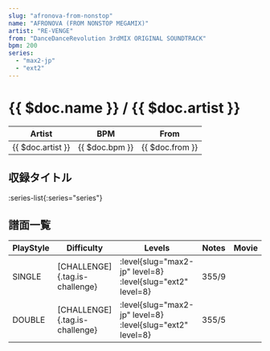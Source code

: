 ```yaml
---
slug: "afronova-from-nonstop"
name: "AFRONOVA (FROM NONSTOP MEGAMIX)"
artist: "RE-VENGE"
from: "DanceDanceRevolution 3rdMIX ORIGINAL SOUNDTRACK"
bpm: 200
series:
  - "max2-jp"
  - "ext2"
---
```


# {{ $doc.name }} / {{ $doc.artist }}

|Artist|BPM|From|
|------|---|----|
|{{ $doc.artist }}|{{ $doc.bpm }}|{{ $doc.from }}|

## 収録タイトル

:series-list{:series="series"}

## 譜面一覧

|PlayStyle|Difficulty|Levels|Notes|Movie|
|---------|----------|------|-----|-----|
|SINGLE|[CHALLENGE]{.tag.is-challenge}|<div class="field is-grouped is-grouped-multiline"> :level{slug="max2-jp" level=8} :level{slug="ext2" level=8}</div>|355/9||
|DOUBLE|[CHALLENGE]{.tag.is-challenge}|<div class="field is-grouped is-grouped-multiline"> :level{slug="max2-jp" level=8} :level{slug="ext2" level=8}</div>|355/5||
